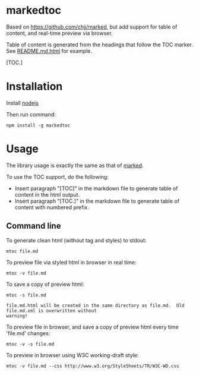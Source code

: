 # markedtoc

Based on https://github.com/chjj/marked,  but add support for table of content, and real-time preview via 
browser.

Table of content is generated from the headings that follow the TOC marker.  See 
[README.md.html](http://htmlpreview.github.io/?https://github.com/mhzed/markedtoc/blob/master/README.md.html) 
for example.
 
[TOC.]

# Installation

Install [nodejs](http://nodejs.org)

Then run command:

    npm install -g markedtoc


# Usage

The library usage is exactly the same as that of [marked](https://github.com/chjj/marked).

To use the TOC support, do the following:

- Insert paragraph "[TOC]" in the markdown file to generate table of content in the html output.
- Insert paragraph "[TOC.]" in the markdown file to generate table of content with numbered prefix.


## Command line

To generate clean html (without <html> tag and styles) to stdout:

    mtoc file.md

To preview file via styled html in browser in real time:

    mtoc -v file.md

To save a copy of preview html:
 
    mtoc -s file.md
    
    file.md.html will be created in the same directory as file.md.  Old file.md.xml is overwritten without
    warning!

To preview file in browser, and save a copy of preview html every time 'file.md' changes:

    mtoc -v -s file.md

To preview in browser using W3C working-draft style:

    mtoc -v file.md --css http://www.w3.org/StyleSheets/TR/W3C-WD.css
    
